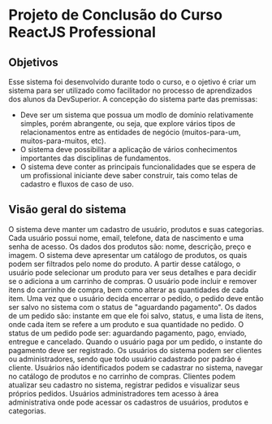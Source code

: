 # Projeto de Conclusão do Curso ReactJS Professional

## Objetivos
Esse sistema foi desenvolvido durante todo o curso, e o ojetivo é criar um sistema para ser utilizado como facilitador no processo de aprendizados dos alunos da DevSuperior.
A concepção do sistema parte das premissas:
* Deve ser um sistema que possua um modlo de domínio relativamente simples, porém abrangente, ou seja, que explore vários tipos de relacionamentos entre as entidades de negócio (muitos-para-um, muitos-para-muitos, etc).
* O sistema deve possibilitar a aplicação de vários conhecimentos importantes das disciplinas de fundamentos.
* O sistema deve conter as principais funcionalidades que se espera de um profissional iniciante deve saber construir, tais como telas de cadastro e fluxos de caso de uso.

## Visão geral do sistema
O sistema deve manter um cadastro de usuário, produtos e suas categorias. Cada usuário possui nome, email, telefone, data de nascimento e uma senha de acesso. Os dados dos produtos são: nome, descrição, preço e imagem. O sistema deve apresentar um catálogo de produtos, os quais podem ser filtrados pelo nome do produto. A partir desse catálogo, o usuário pode selecionar um produto para ver seus detalhes e para decidir se o adiciona a um carrinho de compras. O usuário pode incluir e remover itens do carrinho de compra, bem como alterar as quantidades de cada item. Uma vez que o usuário decida encerrar o pedido, o pedido deve então ser salvo no sistema com o status de "aguardando pagamento". Os dados de um pedido são: instante em que ele foi salvo, status, e uma lista de itens, onde cada item se refere a um produto e sua quantidade no pedido. O status de um pedido pode ser: aguardando pagamento, pago, enviado, entregue e cancelado. Quando o usuário paga por um pedido, o instante do pagamento deve ser registrado. Os usuários do sistema podem ser clientes ou administradores, sendo que todo usuário cadastrado por padrão é cliente. Usuários não identificados podem se cadastrar no sistema, navegar no catálogo de produtos e no carrinho de compras. Clientes podem atualizar seu cadastro no sistema, registrar pedidos e visualizar seus próprios pedidos. Usuários administradores tem acesso à área administrativa onde pode acessar os cadastros de usuários, produtos e categorias.
